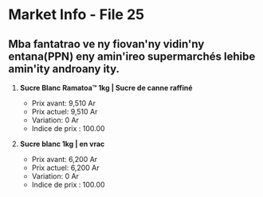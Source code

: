 # Market Info - File 25

## Mba fantatrao ve ny fiovan'ny vidin'ny entana(PPN) eny amin'ireo supermarchés lehibe amin'ity androany ity.

1. **Sucre Blanc Ramatoa™ 1kg | Sucre de canne raffiné**
   - Prix avant: 9,510 Ar
   - Prix actuel: 9,510 Ar
   - Variation: 0 Ar
   - Indice de prix : 100.00

2. **Sucre blanc 1kg | en vrac**
   - Prix avant: 6,200 Ar
   - Prix actuel: 6,200 Ar
   - Variation: 0 Ar
   - Indice de prix : 100.00

